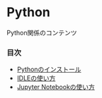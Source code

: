 # Python
Python関係のコンテンツ

### 目次
- [Pythonのインストール](https://nbviewer.jupyter.org/github/datasci-terakoya/Python/blob/main/Install.ipynb)
- [IDLEの使い方](https://nbviewer.jupyter.org/github/datasci-terakoya/Python/blob/main/IDLE.ipynb)
- [Jupyter Notebookの使い方](https://nbviewer.jupyter.org/github/datasci-terakoya/Python/blob/main/Jupyter.ipynb)


